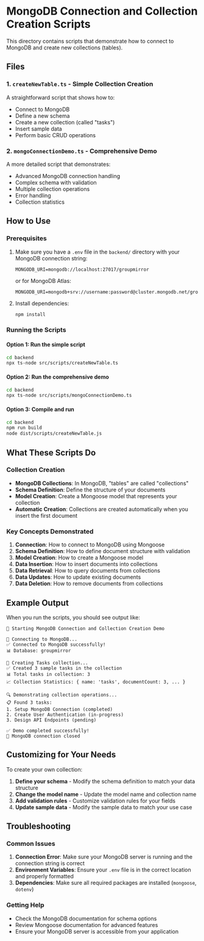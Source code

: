 # MongoDB Connection and Collection Creation Scripts

This directory contains scripts that demonstrate how to connect to MongoDB and create new collections (tables).

## Files

### 1. `createNewTable.ts` - Simple Collection Creation
A straightforward script that shows how to:
- Connect to MongoDB
- Define a new schema
- Create a new collection (called "tasks")
- Insert sample data
- Perform basic CRUD operations

### 2. `mongoConnectionDemo.ts` - Comprehensive Demo
A more detailed script that demonstrates:
- Advanced MongoDB connection handling
- Complex schema with validation
- Multiple collection operations
- Error handling
- Collection statistics

## How to Use

### Prerequisites
1. Make sure you have a `.env` file in the `backend/` directory with your MongoDB connection string:
   ```
   MONGODB_URI=mongodb://localhost:27017/groupmirror
   ```
   or for MongoDB Atlas:
   ```
   MONGODB_URI=mongodb+srv://username:password@cluster.mongodb.net/groupmirror
   ```

2. Install dependencies:
   ```bash
   npm install
   ```

### Running the Scripts

#### Option 1: Run the simple script
```bash
cd backend
npx ts-node src/scripts/createNewTable.ts
```

#### Option 2: Run the comprehensive demo
```bash
cd backend
npx ts-node src/scripts/mongoConnectionDemo.ts
```

#### Option 3: Compile and run
```bash
cd backend
npm run build
node dist/scripts/createNewTable.js
```

## What These Scripts Do

### Collection Creation
- **MongoDB Collections**: In MongoDB, "tables" are called "collections"
- **Schema Definition**: Define the structure of your documents
- **Model Creation**: Create a Mongoose model that represents your collection
- **Automatic Creation**: Collections are created automatically when you insert the first document

### Key Concepts Demonstrated

1. **Connection**: How to connect to MongoDB using Mongoose
2. **Schema Definition**: How to define document structure with validation
3. **Model Creation**: How to create a Mongoose model
4. **Data Insertion**: How to insert documents into collections
5. **Data Retrieval**: How to query documents from collections
6. **Data Updates**: How to update existing documents
7. **Data Deletion**: How to remove documents from collections

## Example Output

When you run the scripts, you should see output like:
```
🚀 Starting MongoDB Connection and Collection Creation Demo

🔌 Connecting to MongoDB...
✅ Connected to MongoDB successfully!
📊 Database: groupmirror

📝 Creating Tasks collection...
✅ Created 3 sample tasks in the collection
📊 Total tasks in collection: 3
📈 Collection Statistics: { name: 'tasks', documentCount: 3, ... }

🔍 Demonstrating collection operations...
📋 Found 3 tasks:
1. Setup MongoDB Connection (completed)
2. Create User Authentication (in-progress)
3. Design API Endpoints (pending)

✅ Demo completed successfully!
🔌 MongoDB connection closed
```

## Customizing for Your Needs

To create your own collection:

1. **Define your schema** - Modify the schema definition to match your data structure
2. **Change the model name** - Update the model name and collection name
3. **Add validation rules** - Customize validation rules for your fields
4. **Update sample data** - Modify the sample data to match your use case

## Troubleshooting

### Common Issues

1. **Connection Error**: Make sure your MongoDB server is running and the connection string is correct
2. **Environment Variables**: Ensure your `.env` file is in the correct location and properly formatted
3. **Dependencies**: Make sure all required packages are installed (`mongoose`, `dotenv`)

### Getting Help

- Check the MongoDB documentation for schema options
- Review Mongoose documentation for advanced features
- Ensure your MongoDB server is accessible from your application


